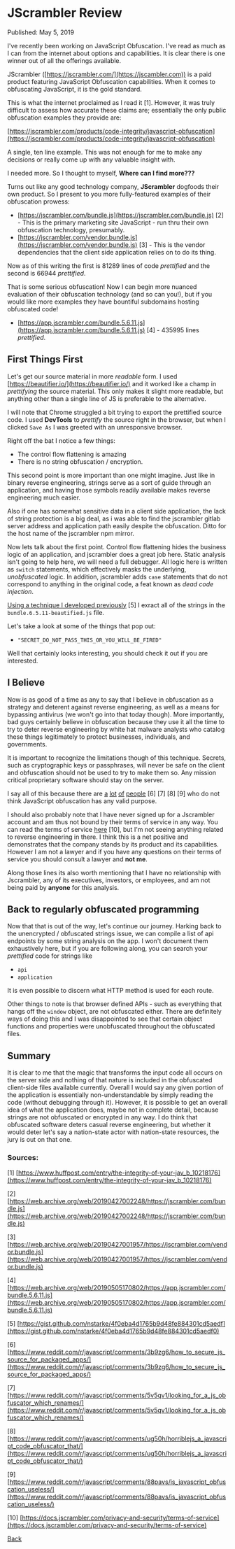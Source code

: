 # JScrambler Review

Published: May 5, 2019

I've recently been working on JavaScript Obfuscation.  I've read as much as I can from the internet about options and capabilities.  It is clear there is one winner out of all the offerings available.

JScrambler ([https://jscrambler.com/](https://jscambler.com)) is a paid product featuring JavaScript Obfuscation capabilities. When it comes to obfuscating JavaScript, it is the gold standard.

This is what the internet proclaimed as I read it [1].  However, it was truly difficult to assess how accurate these claims are; essentially the only public obfuscation examples they provide are:

[https://jscrambler.com/products/code-integrity/javascript-obfuscation](https://jscrambler.com/products/code-integrity/javascript-obfuscation)

A single, ten line example.  This was not enough for me to make any decisions or really come up with any valuable insight with.

I needed more.  So I thought to myself, **Where can I find more???**

Turns out like any good technology company, **JScrambler** dogfoods their own product.  So I present to you more fully-featured examples of their obfuscation prowess:


* [https://jscrambler.com/bundle.js](https://jscrambler.com/bundle.js) [2] - This is the primary marketing site JavaScript - run thru their own obfuscation technology, presumably.
* [https://jscrambler.com/vendor.bundle.js](https://jscrambler.com/vendor.bundle.js) [3] - This is the vendor dependencies that the client side application relies on to do its thing.

Now as of this writing the first is 81289 lines of code *prettified* and the second is 66944 *prettified*.

That is some serious obfuscation! Now I can begin more nuanced evaluation of their obfuscation technology (and so can you!), but if you would like more examples they have bountiful subdomains hosting obfuscated code!

* [https://app.jscrambler.com/bundle.5.6.11.js](https://app.jscrambler.com/bundle.5.6.11.js) [4] - 435995 lines *prettified*.

## First Things First

Let's get our source material in more *readable* form.  I used [https://beautifier.io/](https://beautifier.io/) and it worked like a champ in *prettifying* the source material.  This only makes it slight more readable, but anything other than a single line of JS is preferable to the alternative.

I will note that Chrome struggled a bit trying to export the prettified source code.  I used **DevTools** to *prettify* the source right in the browser, but when I clicked `Save As` I was greeted with an unresponsive browser.

Right off the bat I notice a few things:

* The control flow flattening is amazing
* There is no string obfuscation / encryption.

This second point is more important than one might imagine.  Just like in binary reverse engineering, strings serve as a sort of guide through an application, and having those symbols readily available makes reverse engineering much easier.

Also if one has somewhat sensitive data in a client side application, the lack of string protection is a big deal, as i was able to find the jscrambler gitlab server address and application path easily despite the obfuscation. Ditto for the host name of the jscrambler npm mirror.

Now lets talk about the first point. Control flow flattening hides the business logic of an application, and jscrambler does a great job here. Static analysis isn't going to help here, we will need a full debugger.  All logic here is written as `switch` statements, which effectively masks the underlying, *unobfuscated* logic.  In addition, jscrambler adds `case` statements that do not correspond to anything in the original code, a feat known as *dead code injection*.

[Using a technique I developed previously](https://gist.github.com/nstarke/4f0eba4d1765b9d48fe884301cd5aedf) [5] I exract all of the strings in the `bundle.6.5.11-beautified.js` file.

Let's take a look at some of the things that pop out:

* `"SECRET_DO_NOT_PASS_THIS_OR_YOU_WILL_BE_FIRED"`

Well that certainly looks interesting, you should check it out if you are interested.


## I Believe

Now is as good of a time as any to say that I believe in obfuscation as a strategy and deterent against reverse engineering, as well as a means for bypassing antivirus (we won't go into that today though). More importantly, bad guys certainly believe in obfuscation because they use it all the time to try to deter reverse engineering by white hat malware analysts who catalog these things legitimately to protect businesses, individuals, and governments. 

It is important to recognize the limitations though of this technique.  Secrets, such as cryptographic keys or passphrases, will never be safe on the client and obfuscation should not be used to try to make them so.  Any mission critical proprietary software should stay on the server.  

I say all of this because there are [a](https://www.reddit.com/r/javascript/comments/3b9zg6/how_to_secure_js_source_for_packaged_apps/) [lot](https://www.reddit.com/r/javascript/comments/5v5qv1/looking_for_a_js_obfuscator_which_renames/) [of](https://www.reddit.com/r/javascript/comments/ug50h/horriblejs_a_javascript_code_obfuscator_that/) [people](https://www.reddit.com/r/javascript/comments/88pavs/is_javascript_obfuscation_useless/) [6] [7] [8] [9] who do not think JavaScript obfuscation has any valid purpose.

I should also probably note that I have never signed up for a Jscrambler account and am thus not bound by their terms of service in any way.  You can read the terms of service [here](https://docs.jscrambler.com/privacy-and-security/terms-of-service) [10], but I'm not seeing anything related to reverse engineering in there.  I think this is a net positive and demonstrates that the company stands by its product and its capabilities.  However I am not a lawyer and if you have any questions on their terms of service you should consult a lawyer and **not me**.

Along those lines its also worth mentioning that I have no relationship with Jscrambler, any of its executives, investors, or employees, and am not being paid by **anyone** for this analysis.

## Back to regularly obfuscated programming

Now that that is out of the way, let's continue our journey.  Harking back to the unencrypted / obfuscated strings issue, we can compile a list of api endpoints by some string analysis on the app.  I won't document them exhaustively here, but if you are following along, you can search your *prettified* code for strings like 

* `api`
* `application`

It is even possible to discern what HTTP method is used for each route.

Other things to note is that browser defined APIs - such as everything that hangs off the `window` object, are not obfuscated either.  There are definitely ways of doing this and I was disappointed to see that certain object functions and properties were unobfuscated throughout the obfuscated files.

## Summary

It is clear to me that the magic that transforms the input code all occurs on the server side and nothing of that nature is included in the obfuscated client-side files available currently.  Overall I would say any given portion of the application is essentially non-understandable by simply reading the code (without debugging through it).  However, it is possible to get an overall idea of what the application does, maybe not in complete detail, because strings are not obfuscated or encrypted in any way.  I do think that obfuscated software deters casual reverse engineering, but whether it would deter let's say a nation-state actor with nation-state resources, the jury is out on that one.  


### Sources:

[1] [https://www.huffpost.com/entry/the-integrity-of-your-jav_b_10218176](https://www.huffpost.com/entry/the-integrity-of-your-jav_b_10218176)

[2] [https://web.archive.org/web/20190427002248/https://jscrambler.com/bundle.js](https://web.archive.org/web/20190427002248/https://jscrambler.com/bundle.js)

[3] [https://web.archive.org/web/20190427001957/https://jscrambler.com/vendor.bundle.js](https://web.archive.org/web/20190427001957/https://jscrambler.com/vendor.bundle.js)

[4] [https://web.archive.org/web/20190505170802/https://app.jscrambler.com/bundle.5.6.11.js](https://web.archive.org/web/20190505170802/https://app.jscrambler.com/bundle.5.6.11.js)

[5] [https://gist.github.com/nstarke/4f0eba4d1765b9d48fe884301cd5aedf](https://gist.github.com/nstarke/4f0eba4d1765b9d48fe884301cd5aedf0)

[6] [https://www.reddit.com/r/javascript/comments/3b9zg6/how_to_secure_js_source_for_packaged_apps/](https://www.reddit.com/r/javascript/comments/3b9zg6/how_to_secure_js_source_for_packaged_apps/)

[7] [https://www.reddit.com/r/javascript/comments/5v5qv1/looking_for_a_js_obfuscator_which_renames/](https://www.reddit.com/r/javascript/comments/5v5qv1/looking_for_a_js_obfuscator_which_renames/)

[8] [https://www.reddit.com/r/javascript/comments/ug50h/horriblejs_a_javascript_code_obfuscator_that/](https://www.reddit.com/r/javascript/comments/ug50h/horriblejs_a_javascript_code_obfuscator_that/)

[9] [https://www.reddit.com/r/javascript/comments/88pavs/is_javascript_obfuscation_useless/](https://www.reddit.com/r/javascript/comments/88pavs/is_javascript_obfuscation_useless/)

[10] [https://docs.jscrambler.com/privacy-and-security/terms-of-service](https://docs.jscrambler.com/privacy-and-security/terms-of-service)

[Back](https://nstarke.github.io/)